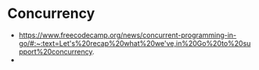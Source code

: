 # Concurrency

- https://www.freecodecamp.org/news/concurrent-programming-in-go/#:~:text=Let's%20recap%20what%20we've,in%20Go%20to%20support%20concurrency.
- 